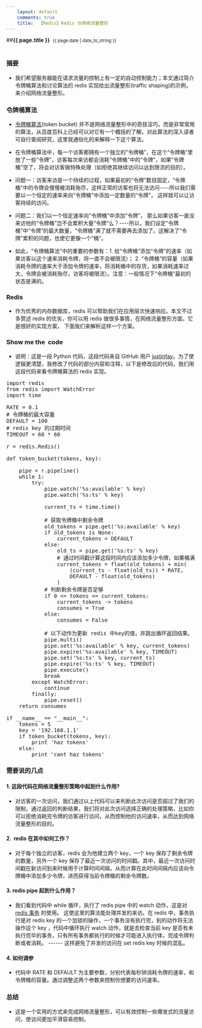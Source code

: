 ```yaml
---
    layout: default
    comments: true
    title:  【Redis】Redis 与网络流量整形
---
```


##<strong>{{ page.title }}</strong>&nbsp;&nbsp;<small>{{ page.date | date_to_string }}</small><br><br>


### 摘要


- 我们希望服务器能在请求流量的控制上有一定的自动控制能力；本文通过简介令牌桶算法和讨论算法的 redis 实现给出流量整形(traffic shaping)的示例，来介绍网络流量整形。

### 令牌桶算法


- [令牌桶算法](http://baike.baidu.com/link?url=NP_yYC5SnzB2Z9vkfdx-8WRLlAR5I3YO47qzWOpVbamsQdmwd3vwacofBGxK3lpcUvmaV9AMufBS7rBrcHt77a)(token bucket) 并不是网络流量整形中的奇技淫巧，而是非常常用的算法，从百度百科上已经可以对它有一个概括的了解。对此算法的深入读者可自行查阅研究，这里我通俗化的来解释一下这个算法。

- 在令牌桶算法中，每一个访客都拥有一个独立的“令牌桶”，在这个“令牌桶”里放了一些“令牌”，访客每次来访都会消耗“令牌桶”中的“令牌”，如果“令牌桶”空了，将会对访客做特殊处理（如拒绝其继续访问以达到限流的目的）。

- 问题一：访客来访是一个持续的过程，如果最初的“令牌”数目固定，“令牌桶”中的令牌会慢慢被消耗殆尽，这样正常的访客也将无法访问----所以我们需要以一个恒定的速率来向“令牌桶”中添加一定数量的“令牌”， 这样就可以让访客持续的访问。

- 问题二：我们以一个恒定速率向“令牌桶”中添加“令牌”， 那么如果访客一直没来访他的“令牌桶”岂不会累积大量“令牌”么？----所以，我们设定“令牌桶”中“令牌”的最大数量，“令牌桶”满了就不需要再去添加了。这解决了“令牌”累积的问题，也使它更像一个“桶”。

- 如此，“令牌桶算法”中的重要的参数有：1. 给“令牌桶”添加“令牌”的速率（如果访客以这个速率消耗令牌，将一直不会被限流）； 2. “令牌桶”的容量（如果消耗令牌的速率大于添加令牌的速率，将消耗桶中的存货，如果消耗速率过大，令牌会被消耗殆尽，访客将被限流）。注意：一般情况下“令牌桶”最初的状态是满的。

### Redis


- 作为优秀的内存数据库，redis 可以帮助我们在应用层次快速响应。本文不过多赘述 redis 的优劣，你可以用 redis 做很多事情，在网络流量整形方面，它是很好的实现方案， 下面我们来解析这样一个方案。

### Show me the  code


- 说明：这是一段 Python 代码，这段代码来自 GitHub 用户 [justinfay](https://gist.github.com/justinfay/3403846)。为了使逻辑更清楚，我修改了代码的部分内容和注释，以下是修改后的代码，我们用这段代码来看令牌桶算法的 redis 实现。


<pre>
import redis
from redis import WatchError
import time

RATE = 0.1
# 令牌桶的最大容量
DEFAULT = 100
# redis key 的过期时间
TIMEOUT = 60 * 60

r = redis.Redis()

def token_bucket(tokens, key):

    pipe = r.pipeline()
    while 1:
        try:
            pipe.watch('%s:available' % key)
            pipe.watch('%s:ts' % key)

            current_ts = time.time()

            # 获取令牌桶中剩余令牌
            old_tokens = pipe.get('%s:available' % key)
            if old_tokens is None:
                current_tokens = DEFAULT
            else:
                old_ts = pipe.get('%s:ts' % key)
                # 通过时间戳计算这段时间内应该添加多少令牌，如果桶满，令牌数取桶满数。
                current_tokens = float(old_tokens) + min(
                    (current_ts - float(old_ts)) * RATE,
                    DEFAULT - float(old_tokens)
                )
            # 判断剩余令牌是否足够
            if 0 &lt;= tokens &lt;= current_tokens:
                current_tokens -= tokens
                consumes = True
            else:
                consumes = False

            # 以下动作为更新 redis 中key的值，并跳出循环返回结果。
            pipe.multi()
            pipe.set('%s:available' % key, current_tokens)
            pipe.expire('%s:available' % key, TIMEOUT)
            pipe.set('%s:ts' % key, current_ts)
            pipe.expire('%s:ts' % key, TIMEOUT)
            pipe.execute()
            break
        except WatchError:
            continue
        finally:
            pipe.reset()
    return consumes

if __name__ == "__main__":
    tokens = 5
    key = '192.168.1.1'
    if token_bucket(tokens, key):
        print 'haz tokens'
    else:
        print 'cant haz tokens'
</pre>


### 需要说的几点


#### 1. 这段代码在网络流量整形策略中起到什么作用?


- 对访客的一次访问，我们通过以上代码可以来判断此次访问是否超过了我们的限制，通过返回的判断结果，我们将对此次访问选择正确的处理策略，比如你可以拒绝消耗完令牌的访客进行访问，从而控制他的访问速率，从而达到网络流量整形的目的。

#### 2.  redis 在其中如何工作？


- 对于每个独立的访客，redis 会为他建立两个 key，一个 key 保存了剩余令牌的数量，另外一个 key 保存了最近一次访问的时间戳。其中，最近一次访问时间戳在新访问到来时候用于计算时间间隔，从而计算在此时间间隔内应该向令牌桶中添加多少令牌，进而获得当前令牌桶的剩余令牌数。

#### 3. redis pipe 起到什么作用？


- 我们看到代码中 while 循环，执行了 redis pipe 中的 watch 动作，这是对 [redis 事务](http://redisbook.readthedocs.org/en/latest/feature/transaction.html) 的使用。 这使这里的算法能处理并发的来访。在 redis 中，事务执行是对 redis key 的一个加锁的操作，一个事务没有执行完，别的动作将无法操作这个 key ，代码中循环执行 watch 动作，就是去检查当前 key 是否有未执行完毕的事务，只有所有事务都执行的时候才可能进入执行体，完成令牌判断或者消耗。 ------ 这样避免了并发的访问在 set redis key 时候的混乱。

#### 4. 如何调参


- 代码中 RATE 和 DEFAULT 为主要参数，分别代表每秒钟消耗令牌的速率，和令牌桶的容量。通过调整这两个参数来控制你想要的访问速率。

### 总结


- 这是一个实用的方式来完成网络流量整形，可以有效控制一些爆发式的流量访问，使访问更加平滑容易控制。
